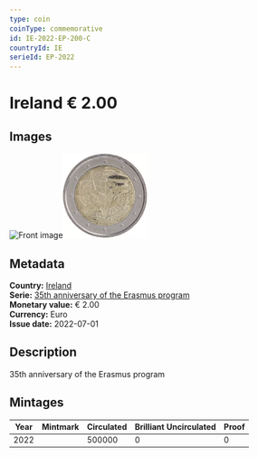 ```yaml
---
type: coin
coinType: commemorative
id: IE-2022-EP-200-C
countryId: IE
serieId: EP-2022
---
```


# Ireland € 2.00

## Images

<img src="../../Images/common-2007-200.webp" height="150" alt="Front image"><img src="Images/IE-2022-200.webp" height="150" alt="Back image">

## Metadata

**Country:** [Ireland](../../Countries/Ireland/index.md)\
**Serie:** [35th anniversary of the Erasmus program](index.md)\
**Monetary value:** € 2.00\
**Currency:** Euro\
**Issue date:** 2022-07-01

## Description

35th anniversary of the Erasmus program

## Mintages

| Year | Mintmark | Circulated | Brilliant Uncirculated | Proof |
| ---- | -------- | ---------- | ---------------------- | ----- |
| 2022 |          | 500000     | 0                      | 0     |

